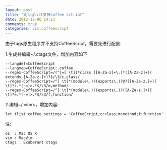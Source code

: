 ```yaml
---
layout: post
title: "让taglist支持coffee sctript"
date: 2012-12-06 14:23
comments: true
categories: vim,coffeescript
---
```



由于tags原生程序并不支持CoffeeScript，需要先进行配置.

1.生成并编辑~/.ctags文件，增加内容如下

    --langdef=CoffeeScript
    --langmap=CoffeeScript:.coffee
    --regex-CoffeeScript=/(^|=[ \t])*class ([A-Za-z]+\.)*([A-Za-z]+)( extends [A-Za-z.]+)?$/\3/c,class/
    --regex-CoffeeScript=/^[ \t]*(module\.)?(exports\.)?@?([A-Za-z.]+)[ \t]*:.*[-=]>.*$/\3/m,method/
    --regex-CoffeeScript=/^[ \t]*(module\.)?(exports\.)?([A-Za-z.]+)[ \t]*=.*[-=]>.*$/\3/f,function/

2.编辑~/.vimrc，增加内容:
    
    let tlist_coffee_settings = 'CoffeeScript;c:class;m:method;f:function'



注:

    os  : Mac OS X
    vim : MacVim
    ctags : Exuberant ctags

